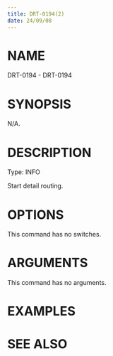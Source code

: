 ```yaml
---
title: DRT-0194(2)
date: 24/09/08
---
```


# NAME

DRT-0194 - DRT-0194

# SYNOPSIS

N/A.

# DESCRIPTION

Type: INFO

Start detail routing.

# OPTIONS

This command has no switches.

# ARGUMENTS

This command has no arguments.

# EXAMPLES

# SEE ALSO
